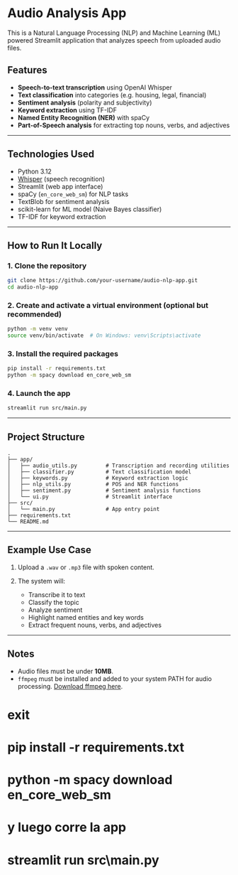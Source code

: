 

# Audio Analysis App 

This is a Natural Language Processing (NLP) and Machine Learning (ML) powered Streamlit application that analyzes speech from uploaded audio files.

## Features

* **Speech-to-text transcription** using OpenAI Whisper
* **Text classification** into categories (e.g. housing, legal, financial)
* **Sentiment analysis** (polarity and subjectivity)
* **Keyword extraction** using TF-IDF
* **Named Entity Recognition (NER)** with spaCy
* **Part-of-Speech analysis** for extracting top nouns, verbs, and adjectives

---

## Technologies Used

* Python 3.12
* [Whisper](https://github.com/openai/whisper) (speech recognition)
* Streamlit (web app interface)
* spaCy (`en_core_web_sm`) for NLP tasks
* TextBlob for sentiment analysis
* scikit-learn for ML model (Naive Bayes classifier)
* TF-IDF for keyword extraction

---

##  How to Run It Locally

### 1. Clone the repository

```bash
git clone https://github.com/your-username/audio-nlp-app.git
cd audio-nlp-app
```

### 2. Create and activate a virtual environment (optional but recommended)

```bash
python -m venv venv
source venv/bin/activate  # On Windows: venv\Scripts\activate
```

### 3. Install the required packages

```bash
pip install -r requirements.txt
python -m spacy download en_core_web_sm
```

### 4. Launch the app

```bash
streamlit run src/main.py
```

---

## Project Structure

```
.
├── app/
│   ├── audio_utils.py         # Transcription and recording utilities
│   ├── classifier.py          # Text classification model
│   ├── keywords.py            # Keyword extraction logic
│   ├── nlp_utils.py           # POS and NER functions
│   ├── sentiment.py           # Sentiment analysis functions
│   └── ui.py                  # Streamlit interface
├── src/
│   └── main.py                # App entry point
├── requirements.txt
└── README.md
```

---

## Example Use Case

1. Upload a `.wav` or `.mp3` file with spoken content.
2. The system will:

   * Transcribe it to text
   * Classify the topic
   * Analyze sentiment
   * Highlight named entities and key words
   * Extract frequent nouns, verbs, and adjectives

---

## Notes

* Audio files must be under **10MB**.
* `ffmpeg` must be installed and added to your system PATH for audio processing.
  [Download ffmpeg here](https://ffmpeg.org/download.html).




# exit
# pip install -r requirements.txt
# python -m spacy download en_core_web_sm
# y luego corre la app 
# streamlit run src\main.py

